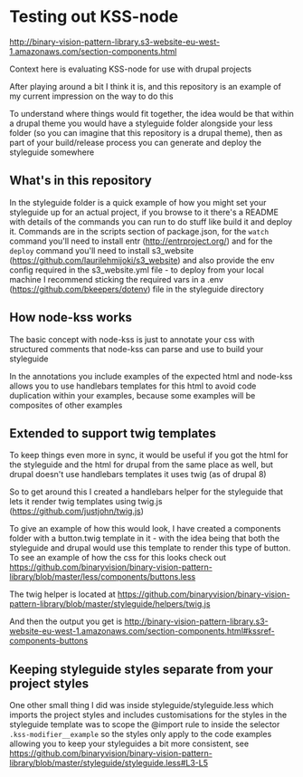 # Testing out KSS-node

http://binary-vision-pattern-library.s3-website-eu-west-1.amazonaws.com/section-components.html

Context here is evaluating KSS-node for use with drupal projects

After playing around a bit I think it is, and this repository is an example of my current impression on the way to do this

To understand where things would fit together, the idea would be that within a drupal theme you would have a styleguide folder alongside your less folder (so you can imagine that this repository is a drupal theme), then as part of your  build/release process you can generate and deploy the styleguide somewhere

## What's in this repository

In the styleguide folder is a quick example of how you might set your styleguide up for an actual project, if you browse to it there's a README with details of the commands you can run to do stuff like build it and deploy it. Commands are in the scripts section of package.json, for the `watch` command you'll need to install entr (http://entrproject.org/) and for the `deploy` command you'll need to install s3_website (https://github.com/laurilehmijoki/s3_website) and also provide the env config required in the s3_website.yml file - to deploy from your local machine I recommend sticking the required vars in a .env (https://github.com/bkeepers/dotenv) file in the styleguide directory

## How node-kss works

The basic concept with node-kss is just to annotate your css with structured comments that node-kss can parse and use to build your styleguide

In the annotations you include examples of the expected html and node-kss allows you to use handlebars templates for this html to avoid code duplication within your examples, because some examples will be composites of other examples 

##  Extended to support twig templates

To keep things even more in sync, it would be useful if you got the html for the styleguide and the html for drupal from the same place as well, but drupal doesn't use handlebars templates it uses twig (as of drupal 8)

So to get around this I created a handlebars helper for the styleguide that lets it render twig templates using twig.js (https://github.com/justjohn/twig.js)

To give an example of how this would look, I have created a components folder with a button.twig template in it - with the idea being that both the styleguide and drupal would use this template to render this type of button. To see an example of how the css for this looks check out https://github.com/binaryvision/binary-vision-pattern-library/blob/master/less/components/buttons.less

The twig helper is located at https://github.com/binaryvision/binary-vision-pattern-library/blob/master/styleguide/helpers/twig.js

And then the output you get is http://binary-vision-pattern-library.s3-website-eu-west-1.amazonaws.com/section-components.html#kssref-components-buttons

## Keeping styleguide styles separate from your project styles

One other small thing I did was inside styleguide/styleguide.less which imports the project styles and includes customisations for the styles in the styleguide template was to scope the @import rule to inside the selector `.kss-modifier__example` so the styles only apply to the code examples allowing you to keep your styleguides a bit more consistent, see https://github.com/binaryvision/binary-vision-pattern-library/blob/master/styleguide/styleguide.less#L3-L5
